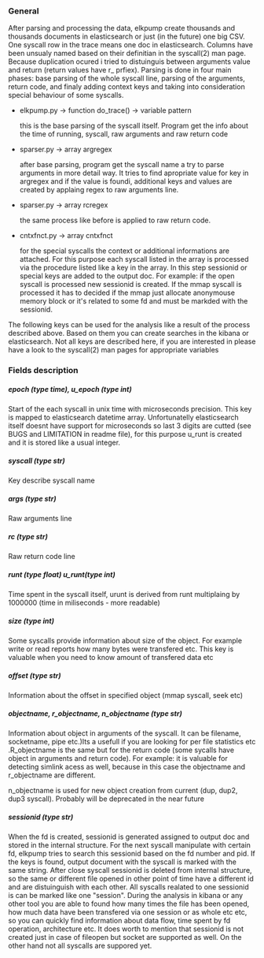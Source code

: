 ### General ###

After parsing and processing the data, elkpump create thousands and thousands documents in elasticsearch or just (in the future) one big
CSV. One syscall row in the trace means one doc in elasticsearch. Columns have been unsualy named based on their definitian in the 
syscall(2) man page. Because duplication ocured i tried to distuinguis between arguments value and return (return values have r_ prfiex).
Parsing is done in four main phases: base parsing of the whole syscall line, parsing of the arguments, return code, and finaly adding
context keys and taking into consideration special behaviour of some syscalls.
	
* elkpump.py -> function do_trace() -> variable pattern

    this is the base parsing of the syscall itself. Program get the info about the time of running, syscall, raw arguments
    and raw return code

* sparser.py -> array argregex 

    after base parsing, program get the syscall name a try to parse arguments in more detail way. It tries to find apropriate 
    value for key in argregex and if the value is foundi, additional keys and values are created by applaing regex to raw 
    arguments line.

* sparser.py -> array rcregex

    the same process like before is applied to raw return code.

* cntxfnct.py -> array cntxfnct

    for the special syscalls the context or additional informations are attached. For this purpose each syscall listed in the
    array is processed via the procedure listed like a key in the array. In this step sessionid or special keys are added 
    to the output doc. For example: if the open syscall is processed new sessionid is created. If the mmap syscall is processed
    it has to decided if the mmap just allocate anonymouse memory block or it's related to some fd and must be markded with the 
    sessionid.

The following keys can be used for the analysis like a result of the process described above. Based on them you can create searches in 
the kibana or elasticsearch. Not all keys are described here, if you are interested in please have a look to the syscall(2) man pages
for appropriate variables

### Fields description ###


##### epoch (type time), u_epoch (type int) ######

Start of the each syscall in unix time with microseconds precision. This key is mapped to elasticsearch datetime array. Unfortunatelly 
elasticsearch itself doesnt have support for microseconds so last 3 digits are cutted (see BUGS and LIMITATION in readme file), for this
purpose u_runt is created and it is stored like a usual integer.


##### syscall (type str) ######

Key describe syscall name

##### args (type str) ######

Raw arguments line

##### rc (type str) ######

Raw return code line

##### runt (type float) u_runt(type int) ######

Time spent in the syscall itself, urunt is derived from runt multiplaing by 1000000 (time in miliseconds - more readable)

##### size (type int) ######

Some syscalls provide information about size of the object. For example write or read reports how many bytes were transfered etc.
This key is valuable when you need to know amount of transfered data etc

##### offset (type str) ######

Information about the offset in specified object (mmap syscall, seek etc)

##### objectname, r_objectname, n_objectname (type str) #####

Information about object in arguments of the syscall. It can be filename, socketname, pipe etc.)Its a usefull if you are looking
for per file statistics etc .R_objectname is the same but for the return code (some sycalls have object in arguments and return code).
For example: it is valuable for detecting simlink acess as well, because in this case the objectname and r_objectname are different.

n_objectname is used for new object creation from current (dup, dup2, dup3 syscall). Probably will be deprecated in the near future

##### sessionid (type str) ######

When the fd is created, sessionid is generated assigned to output doc and stored in the internal structure. For the next syscall 
manipulate with certain fd, elkpump tries to search this sessionid based on the fd number and pid. If the keys is found, output 
document with the syscall is marked with the same string. After close syscall sessionid is deleted from internal structure, so 
the same or different file opened in other point of time have a different id and are distuinguish with each other. All syscalls 
realated to one sessionid is can be marked like one "session". During the analysis in kibana or any other tool you are able to
found how many times the file has been opened, how much data have been transfered via one session or as whole etc etc, so you can
quickly find information about data flow, time spent by fd operation, architecture etc. It does worth to mention that sessionid
is not created just in case of fileopen but socket are supported as well. On the other hand not all syscalls are suppored yet.

